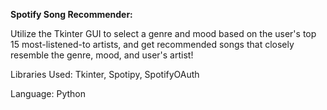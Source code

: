 **Spotify Song Recommender:**

Utilize the Tkinter GUI to select a genre and mood based on the user's top 15 most-listened-to artists, and get recommended songs that closely resemble the genre, mood, and user's artist!

Libraries Used: Tkinter, Spotipy, SpotifyOAuth

Language: Python
